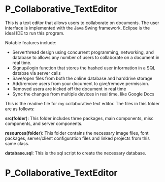 # P_Collaborative_TextEditor


This is a text editor that allows users to collaborate on documents. The user interface is implemented with the Java Swing framework. Eclipse is the ideal IDE to run this program.

Notable features include:
- Serverthread design using concurrent programming, networking, and database to allows any number of users to collaborate on a document in real time.
- Signup/login function that stores the hashed user information in a SQL databse via server calls
- Save/open files from both the online database and harddrive storage
- Add/remove users from your document to give/remove permission.
- Removed usera are kicked off the document in real time
- Sync the changes from multiple devices in real time, like Google Docs

This is the readme file for my collaborative text editor.
The files in this folder are as follows:

**src(folder)**: This folder includes three packages, main components, misc components, and server components. 

**resources(folder)**: This folder contains the necessary image files, font packages, server/client configuration files and linked projects from this same class. 

**database.sql**: This is the sql script to create the necessary database.



# P_Collaborative_TextEditor
